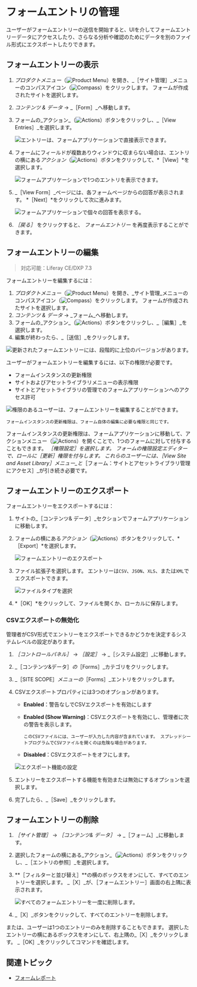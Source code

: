 # フォームエントリの管理

ユーザーがフォームエントリーの送信を開始すると、UIを介してフォームエントリーデータにアクセスしたり、さらなる分析や確認のためにデータを別のファイル形式にエクスポートしたりできます。

## フォームエントリーの表示

1. _プロダクトメニュー_（![Product Menu](../../../images/icon-product-menu.png)）を開き、_［サイト管理］_メニューのコンパスアイコン（![Compass](../../../images/icon-compass.png)）をクリックします。 フォームが作成されたサイトを選択します。
1. _コンテンツ & データ_ &rarr; _［Form］_へ移動します。
1. フォームの_アクション_（![Actions](../../../images/icon-actions.png)）ボタンをクリックし、_［View Entries］_を選択します。

    ![エントリーは、フォームアプリケーションで直接表示できます。 ](./managing-form-entries/images/01.png)

1. フォームにフィールドが複数ありウィンドウに収まらない場合は、エントリの横にある*アクション*（![Actions](../../../images/icon-actions.png)）ボタンをクリックして、*［View］*を選択します。

    ![フォームアプリケーションで1つのエントリを表示できます。](./managing-form-entries/images/02.png)

1. _［View Form］_ページには、各フォームページからの回答が表示されます。 *［Next］*をクリックして次に進みます。

    ![フォームアプリケーションで個々の回答を表示する。](./managing-form-entries/images/03.png)

1. _［戻る］_ をクリックすると、 _フォームエントリー_ を再度表示することができます。

## フォームエントリーの編集

> 対応可能：Liferay CE/DXP 7.3

フォームエントリーを編集するには：

1. _プロダクトメニュー_（![Product Menu](../../../images/icon-product-menu.png)）を開き、_サイト管理_メニューのコンパスアイコン（![Compass](../../../images/icon-compass.png)）をクリックします。 フォームが作成されたサイトを選択します。
1. _コンテンツ & データ_ &rarr; _フォーム_へ移動します。
1. フォームの_アクション_（![Actions](../../../images/icon-actions.png)）ボタンをクリックし、_［編集］_を選択します。
1. 編集が終わったら、_［送信］_をクリックします。

![更新されたフォームエントリーには、段階的に上位のバージョンがあります。](./managing-form-entries/images/10.png)

ユーザーがフォームエントリーを編集するには、以下の権限が必要です。

- フォームインスタンスの更新権限
- サイトおよびアセットライブラリメニューの表示権限
- サイトとアセットライブラリの管理でのフォームアプリケーションへのアクセス許可

![権限のあるユーザーは、フォームエントリーを編集することができます。](./managing-form-entries/images/09.png)

```{note}
フォームインスタンスの更新権限は、フォーム自体の編集に必要な権限と同じです。
```

フォームインスタンスの更新権限は、フォームアプリケーションに移動して、アクションメニュー（![Actions](../../../images/icon-actions.png)）を開くことで、1つのフォームに対して付与することもできます。 _［権限設定］_を選択します。 フォームの権限設定エディターで、ロールに_［更新］_権限を付与します。 これらのユーザーには、_［View Site and Asset Library］メニュー_と_［フォーム：サイトとアセットライブラリ管理にアクセス］_が引き続き必要です。

## フォームエントリーのエクスポート

フォームエントリーをエクスポートするには：

1. サイトの_［コンテンツ& データ］_セクションでフォームアプリケーションに移動します。
1. フォームの横にある*アクション*（![Actions](../../../images/icon-actions.png)）ボタンをクリックして、*［Export］*を選択します。

    ![フォームエントリーのエクスポート](./managing-form-entries/images/04.png)

1. ファイル拡張子を選択します。 エントリーは`CSV`、`JSON`、`XLS`、または`XML`でエクスポートできます。

    ![ファイルタイプを選択](./managing-form-entries/images/05.png)

1. *［OK］*をクリックして、ファイルを開くか、ローカルに保存します。

### CSVエクスポートの無効化

管理者がCSV形式でエントリーをエクスポートできるかどうかを決定するシステムレベルの設定があります。

1. _［コントロールパネル］_ → _［設定］_ → _［システム設定］_に移動します。
1. _［コンテンツ&データ］_の_［Forms］_カテゴリをクリックします。
1. _［SITE SCOPE］_メニューの_［Forms］_エントリをクリックします。
1. CSVエクスポートプロパティには3つのオプションがあります。

    * **Enabled**：警告なしでCSVエクスポートを有効にします
    * **Enabled (Show Warning)**：CSVエクスポートを有効にし、管理者に次の警告を表示します。

        `このCSVファイルには、ユーザーが入力した内容が含まれています。 スプレッドシートプログラムでCSVファイルを開くのは危険な場合があります。`

    * **Disabled**：CSVエクスポートをオフにします。

   ![エクスポート機能の設定](./managing-form-entries/images/06.png)

1. エントリーをエクスポートする機能を有効または無効にするオプションを選択します。
1. 完了したら、_［Save］_をクリックします。

## フォームエントリーの削除

1. _［サイト管理］_ &rarr; _［コンテンツ& データ］_ &rarr; _［フォーム］_に移動します。
1. 選択したフォームの横にある_アクション_（![Actions](../../../images/icon-actions.png)）ボタンをクリックし、_［エントリの参照］_を選択します。
1. **［フィルターと並び替え］**の横のボックスをオンにして、すべてのエントリーを選択します。 _［X］_が、［フォームエントリー］画面の右上隅に表示されます。

    ![すべてのフォームエントリーを一度に削除します。](./managing-form-entries/images/07.png)

1. _［X］_ボタンをクリックして、すべてのエントリーを削除します。

または、ユーザーは1つのエントリーのみを削除することもできます。 選択したエントリーの横にあるボックスをオンにして、右上隅の_［X］_をクリックします。 _［OK］_をクリックしてコマンドを確認します。

## 関連トピック

* [フォームレポート](./form-reports.md)
